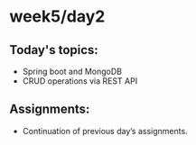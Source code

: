 # week5/day2

## Today's topics:

-   Spring boot and MongoDB
-   CRUD operations via REST API

## Assignments:

-   Continuation of previous day’s assignments.
